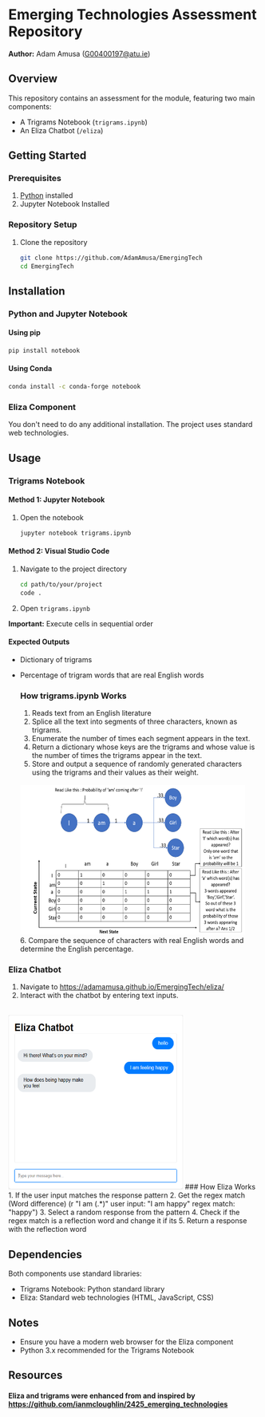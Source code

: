 # Emerging Technologies Assessment Repository

**Author:** Adam Amusa (G00400197@atu.ie)

##  Overview

This repository contains an assessment for the module, featuring two main components:
- A Trigrams Notebook (`trigrams.ipynb`)
- An Eliza Chatbot (`/eliza`)

##  Getting Started

### Prerequisites
1. [Python](https://www.python.org/downloads/) installed
2. Jupyter Notebook Installed


### Repository Setup
1. Clone the repository
   ```bash
   git clone https://github.com/AdamAmusa/EmergingTech
   cd EmergingTech
   ```

##  Installation

### Python and Jupyter Notebook

#### Using pip
```bash
pip install notebook
```

#### Using Conda
```bash
conda install -c conda-forge notebook
```

### Eliza Component
You don't need to do any additional installation. The project uses standard web technologies.

##  Usage

### Trigrams Notebook

#### Method 1: Jupyter Notebook
1. Open the notebook
   ```bash
   jupyter notebook trigrams.ipynb
   ```

#### Method 2: Visual Studio Code
1. Navigate to the project directory
   ```bash
   cd path/to/your/project
   code .
   ```
2. Open `trigrams.ipynb`

**Important:** Execute cells in sequential order

#### Expected Outputs
- Dictionary of trigrams
- Percentage of trigram words that are real English words

   ### How trigrams.ipynb Works
   1. Reads text from an English literature
   2. Splice all the text into segments of three characters, known as trigrams.
   3. Enumerate the number of times each segment appears in the text.
   4. Return a dictionary whose keys are the trigrams and whose value is the number of times the trigrams appear in the text.
   5. Store and output a sequence of randomly generated characters using the trigrams and their values as their weight.
   </br>
   <img src="image-1.png" alt="Trigrams" width="450" height="300">
   </br>
   6. Compare the sequence of characters with real English words and determine the English percentage.

### Eliza Chatbot

1. Navigate to https://adamamusa.github.io/EmergingTech/eliza/
2. Interact with the chatbot by entering text inputs.
</br>
<img src="image.png" alt="Eliza Chatbot" width="350" height="350">
  ### How Eliza Works
1. If the user input matches the response pattern
2. Get the regex match (Word difference) (r "I am (.*)" user input: "I am happy" regex match: "happy")
3. Select a random response from the pattern 
4. Check if the regex match is a reflection word and change it if its
5. Return a response with the reflection word


##  Dependencies

Both components use standard libraries:
- Trigrams Notebook: Python standard library
- Eliza: Standard web technologies (HTML, JavaScript, CSS)

##  Notes
- Ensure you have a modern web browser for the Eliza component
- Python 3.x recommended for the Trigrams Notebook

## Resources
#### Eliza and trigrams were enhanced from and inspired by https://github.com/ianmcloughlin/2425_emerging_technologies
